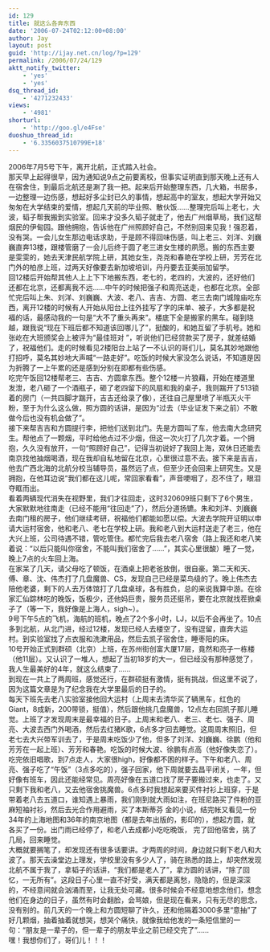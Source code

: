 ```yaml
---
id: 129
title: 就这么各奔东西
date: '2006-07-24T02:12:00+08:00'
author: Jay
layout: post
guid: 'http://ijay.net.cn/log/?p=129'
permalink: /2006/07/24/129
aktt_notify_twitter:
    - 'yes'
    - 'yes'
dsq_thread_id:
    - '4271232433'
views:
    - '4981'
shorturl:
    - 'http://goo.gl/e4Fse'
duoshuo_thread_id:
    - '6.3356037510799E+18'
---
```


<div>2006年7月5号下午，离开北航，正式踏入社会。</div>
<div></div>
<div>那天早上起得很早，因为通知说9点之前要离校，但事实证明直到那天晚上还有人在宿舍住，到最后北航还是涮了我一把。起来后开始整理东西，几大箱，书居多，一边整理一边伤感，想起好多尘封已久的事情，想起高中的室友，想起大学开始又匆匆在大学结束的爱情，想起几天前的毕业照、散伙饭……整理完后叫上老七，大波，韬子帮我搬到实验室。回来才没多久韬子就走了，他去广州烟草局，我们这帮烟民的伊甸园。跟他拥抱，告诉他在广州照顾好自己，不然别回来见我！强忍着，没有哭。一会儿女生那边电话求助，于是顾不得回味伤感，叫上老三、刘洋、刘巍巍直奔13楼，跟楼管磨了一会儿后终于圆了老三进女生楼的夙愿。搬的东西主要是雯雯的，她去天津民航学院上研，其她女生，尧尧和春艳在学校上研，芳芳在北门外的柏彦上班，过两天好像要去新加坡培训，丹丹要去亚美丽加留学。</div>
<div></div>
<div>回12楼后开始帮其他人上上下下地搬东西，老七的，老四的，大波的，还好他们还都在北京，还都离我不远……中午的时候把强子和周亮送走，也都在北京。全部忙完后叫上朱、刘洋、刘巍巍、大波、老八、吉吉、方圆、老三去南门城隍庙吃东西，离开12楼的时候有人开始从阳台上往外挂写了字的床单、被子，大多都是祝福的话，最感动我的一句是“大不了重头再来”。楼底下全是搬家的黑车。碰到晓越，跟我说“现在下班后都不知道该回哪儿了”，挺酸的，和她互留了手机号。她和张屹在大班颁奖会上被评为“最佳班对 ”，听说他们已经贷款买了房子，就差结婚了，祝福他们。走的时候看见2楼阳台上站了一不认识的哥们儿，莫名其妙地跟他打招呼，莫名其妙地大声喊“一路走好”。吃饭的时候大家没怎么说话，不知道是因为折腾了一上午累的还是感到分别在即都有些伤感。</div>
<div></div>
<div>吃完午饭回12楼帮老三、吉吉、方圆拿东西。整个12楼一片狼藉，开始在楼道里发泄，老八砸了一个酒瓶子，砸了老四留下的风扇和我的桌子，我则踹开了513锁着的房门（一共四脚才踹开，吉吉还给录了像），还往自己屋里喷了半瓶灭火干粉，至于为什么这么做，照方圆的话讲，是因为“过去（毕业证发下来之前）不敢做今后也没有机会做了”。</div>
<div></div>
<div>接下来帮吉吉和方圆提行李，把他们送到北门。先是方圆叫了车，他去南大念研究生。帮他点了一颗烟，平时给他点过不少烟，但这一次火打了几次才着。一个拥抱，久久没有放开，一句“照顾好自己”，记得当初说好了我回上海，双休日还能去南京找他抽烟喝酒，现在我却自私地留在北京，心里很过意不去。接下来是吉吉，他去广西北海的北航分校当辅导员，虽然远了点，但至少还会回来上研究生。又是拥抱，在他耳边说“我们都在这儿呢，常回家看看”，声音哽咽了，忍不住了，眼泪夺眶而出。</div>
<div></div>
<div>看着两辆现代消失在视野里，我们才往回走，这时320609班只剩下了6个男生，大家默默地往南走（已经不能用“往回走”了），然后分道扬镳。朱和刘洋、刘巍巍去南门租的房子，他们继续考研，祝福他们都能如愿以偿。大波去学院开证明以申请大运村宿舍，他和老八、老七在学校上研。我和老八到大运村送走了老三，他在大兴上班，公司待遇不错，管吃管住。都忙完后我去老八宿舍（路上我还和老八笑着说：“以后只能叫你宿舍，不能叫我们宿舍了……”，其实心里很酸）睡了一觉，晚上7点的火车回上海。</div>
<div></div>
<div>在家呆了几天，请父母吃了顿饭，在酒桌上把老爸放倒，很自豪<img src="http://scjp.spaces.msn.com/mmm2006-07-07_16.32/rte/emoticons/smile_teeth.gif" alt="" />。第二天和天、傅、章、沈、伟杰打了几盘魔兽、CS，发现自己已经是菜鸟级的了。晚上伟杰去陪他老婆，剩下的人去万体馆打了几盘桌球，各有胜负，总的来说我算中游。在徐家汇仙踪林吃的晚饭，饭极少，还他妈巨贵，服务员还挺吊，要在北京就找茬掀桌子了（等一下，我好像是上海人，sigh~）。</div>
<div></div>
<div>9号下午5点的飞机，海航的班机，晚点了2个多小时，LJ，以后不会再坐了。10点多到北航，从北门进，经过12楼，发现已经人去楼空了，没有逗留，直奔大运村。到实验室找了点衣服和洗漱用品，然后去凯子宿舍住，睡枣阳的床。</div>
<div></div>
<div>10号开始正式到群硕（北京）上班，在苏州街创富大厦17层，竟然和亮子一栋楼（他11层）。又认识了一堆人，想起了当初18岁的大一，但已经没有那种感觉了，我人生最美好的4年，就这么结束了……</div>
<div></div>
<div>到现在一共上了两周班，感觉还行，在群硕挺有激情，挺有挑战，但这里不说了，因为这篇文章是为了纪念我在大学里最后的日子的。</div>
<div></div>
<div>每天下班先去老八实验室接他回大运村（上周末去清华买了辆黑车，红色的Giant，8成新，200带锁，挺值），然后跟他挑几盘魔兽，12点左右回凯子那儿睡觉。上班了才发现周末是最幸福的日子。上周末和老八、老三、老七、强子、周亮、大波去西门外喝酒，然后去红猪K歌，6点多才回去睡觉。这周周末照旧，但老七去大兴带军训去了，于是周末吃饭少了他，但多了刘洋、刘巍巍、徐鹏（他和芳芳在一起上班）、芳芳和春艳。吃饭的时候大波、徐鹏有点高（他好像失恋了）。吃完依旧唱歌，到7点走人，大家很high，好像都不困的样子。下午和老八、周亮、强子吃了“午饭”（3点多吃的），强子回家，他下周就要去昌平闭关，一年，但好像有班车，因此还能经常见。周亮好像在五道口找了房子要搬过来，也走了。又只剩下我和老八，又去他宿舍挑魔兽。6点多时我想起来要买件衬衫上班穿，于是带着老八去五道口，谁知遇上暴雨，我们刚到就大雨如注，在班尼路买了件粉的亚麻短袖衬衫，然后去光合作用避雨，买了本斯蒂芬 金的小说，结完帐又看见一份34年的上海地图和36年的南京地图（都是去年出版的，影印的），想起方圆，就各买了一份。出门雨已经停了，和老八去成都小吃吃晚饭， 完了回他宿舍，挑了几局，回来睡觉。</div>
<div></div>
<div>大概就要搁笔了，却发现还有很多话要讲。才两周的时间，身边就只剩下老八和大波了。那天去澡堂边上理发，学校里没有多少人了，骑在熟悉的路上，却突然发现北航不属于我了，拿韬子的话讲，“我们都是老人了”，拿方圆的话讲，“除了回忆，一无所有”。这段日子心里一直不好受，满天都是离愁，隐隐的，但是深深的，不经意间就会汹涌而至，让我无处可藏。很多时候会不经意地想念他们，想念他们在身边的日子，虽然有时会翻脸，会骂娘，但是现在看来，只有无尽的思念，没有别的。前几天的一个晚上和方圆短聊了许久，还和他隔着3000多里“意抽”了好几颗烟，抽着抽着就想哭，想哭个痛快，就像我给他发的一条短信里的一句：“朋友是一辈子的，但一辈子的朋友毕业之前已经交完了”……</div>
<div></div>
<div>嘿！我想你们了，哥们儿！！！</div>